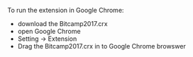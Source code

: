 To run the extension in Google Chrome:
- download the Bitcamp2017.crx
- open Google Chrome
- Setting -> Extension 
- Drag the Bitcamp2017.crx in to Google Chrome browswer
